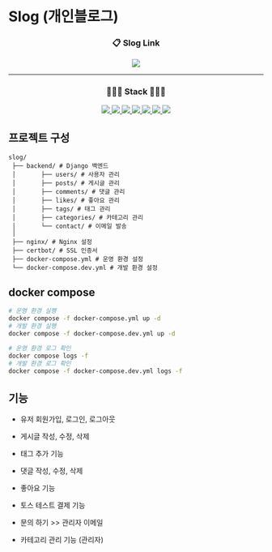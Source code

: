 # Slog (개인블로그)

<div align="center">

  <h3>📋 Slog Link</h3>
  <p>
  </p>
   <a href="https://slog.my" target="_blank">
    <img src="https://img.shields.io/badge/배포 링크-8867DF?style=for-the-badge">
  </a>
</div>

---
<div align="center">
<h3>👩🏻‍💻 Stack 👩🏻‍💻</h3>
<a href="https://www.djangoproject.com/">
  <img src="https://img.shields.io/badge/django-009688?style=for-the-badge&logo=django&logoColor=white">
</a>
<a href="https://www.postgresql.org/">
  <img src="https://img.shields.io/badge/postgresql-4169E1?style=for-the-badge&logo=postgresql&logoColor=white">
</a>
<a href="https://www.docker.com/">
  <img src="https://img.shields.io/badge/docker-%230db7ed.svg?style=for-the-badge&logo=docker&logoColor=white">
</a>
<a href="https://www.python.org/">
  <img src="https://img.shields.io/badge/Python-3776AB?style=for-the-badge&logo=Python&logoColor=white">
</a>
<a href="https://uvicorn.org/">
  <img src="https://img.shields.io/badge/uvicorn-009688?style=for-the-badge&logo=uvicorn&logoColor=white">
</a>
<a href="https://www.nginx.com/">
  <img src="https://img.shields.io/badge/nginx-%23009639.svg?style=for-the-badge&logo=nginx&logoColor=white">
</a>
<a href="https://www.ncloud.com/">
  <img src="https://img.shields.io/badge/NAVER%20CLOUD-%03C75A.svg?style=for-the-badge&logo=NAVER&logoColor=white">
</a>
</div>


## 프로젝트 구성

```
slog/
 ├── backend/ # Django 백엔드
 │       ├── users/ # 사용자 관리
 │       ├── posts/ # 게시글 관리
 │       ├── comments/ # 댓글 관리
 │       ├── likes/ # 좋아요 관리
 │       ├── tags/ # 태그 관리
 │       ├── categories/ # 카테고리 관리
 │       └── contact/ # 이메일 발송
 │       
 ├── nginx/ # Nginx 설정
 ├── certbot/ # SSL 인증서
 ├── docker-compose.yml # 운영 환경 설정
 └── docker-compose.dev.yml # 개발 환경 설정
```

## docker compose
```bash
# 운영 환경 실행
docker compose -f docker-compose.yml up -d
# 개발 환경 실행
docker compose -f docker-compose.dev.yml up -d

# 운영 환경 로그 확인
docker compose logs -f
# 개발 환경 로그 확인
docker compose -f docker-compose.dev.yml logs -f
``` 

## 기능
- 유저 회원가입, 로그인, 로그아웃

- 게시글 작성, 수정, 삭제

- 태그 추가 기능

- 댓글 작성, 수정, 삭제

- 좋아요 기능

- 토스 테스트 결제 기능

- 문의 하기 >> 관리자 이메일

- 카테고리 관리 기능 (관리자)
